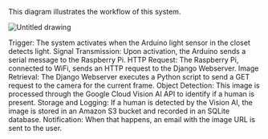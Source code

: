 This diagram illustrates the workflow of this system.

![Untitled drawing](https://github.com/andyelu/ai-closet-security-cam/assets/126619706/f845beed-502b-49c9-a1c4-b7d2b5224e16)

Trigger: The system activates when the Arduino light sensor in the closet detects light.
Signal Transmission: Upon activation, the Arduino sends a serial message to the Raspberry Pi.
HTTP Request: The Raspberry Pi, connected to WiFi, sends an HTTP request to the Django Webserver.
Image Retrieval: The Django Webserver executes a Python script to send a GET request to the camera for the current frame.
Object Detection: This image is processed through the Google Cloud Vision AI API to identify if a human is present.
Storage and Logging: If a human is detected by the Vision AI, the image is stored in an Amazon S3 bucket and recorded in an SQLite database.
Notification: When that happens, an email with the image URL is sent to the user.
